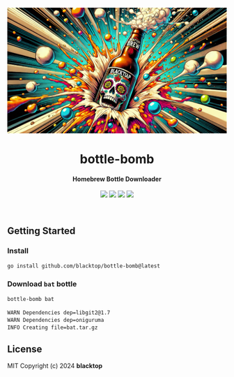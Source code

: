 <p align="center">
  <a href="https://github.com/blacktop/bottle-bomb"><img alt="BB Logo" src="https://raw.githubusercontent.com/blacktop/bottle-bomb/main/docs/logo.webp" /></a>
  <h1 align="center">bottle-bomb</h1>
  <h4><p align="center">Homebrew Bottle Downloader</p></h4>
  <p align="center">
    <a href="https://github.com/blacktop/bottle-bomb/actions" alt="Actions">
          <img src="https://github.com/blacktop/bottle-bomb/actions/workflows/goreleaser.yml/badge.svg" /></a>
    <a href="https://github.com/blacktop/bottle-bomb/releases/latest" alt="Downloads">
          <img src="https://img.shields.io/github/downloads/blacktop/bottle-bomb/total.svg" /></a>
    <a href="https://github.com/blacktop/bottle-bomb/releases" alt="GitHub Release">
          <img src="https://img.shields.io/github/release/blacktop/bottle-bomb.svg" /></a>
    <a href="http://doge.mit-license.org" alt="LICENSE">
          <img src="https://img.shields.io/:license-mit-blue.svg" /></a>
</p>
<br>

## Getting Started

### Install

```bash
go install github.com/blacktop/bottle-bomb@latest
```

### Download `bat` bottle

```bash
bottle-bomb bat
```

```bash
WARN Dependencies dep=libgit2@1.7
WARN Dependencies dep=oniguruma
INFO Creating file=bat.tar.gz
```

## License

MIT Copyright (c) 2024 **blacktop**